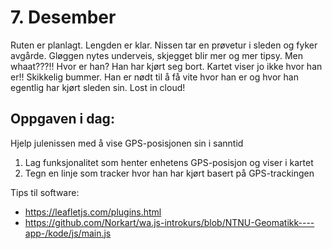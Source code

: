 # 7. Desember
Ruten er planlagt. Lengden er klar. Nissen tar en prøvetur i sleden og fyker avgårde. Gløggen nytes underveis, skjegget blir mer og mer tipsy. Men whaat???!! Hvor er han? Han har kjørt seg bort. Kartet viser jo ikke hvor han er!! Skikkelig bummer. Han er nødt til å få vite hvor han er og hvor han egentlig har kjørt sleden sin. Lost in cloud! 

Oppgaven i dag:
---------------
Hjelp julenissen med å vise GPS-posisjonen sin i sanntid
1. Lag funksjonalitet som henter enhetens GPS-posisjon og viser i kartet
1. Tegn en linje som tracker hvor han har kjørt basert på GPS-trackingen



Tips til software:
* https://leafletjs.com/plugins.html
* https://github.com/Norkart/wa.js-introkurs/blob/NTNU-Geomatikk----app-/kode/js/main.js
